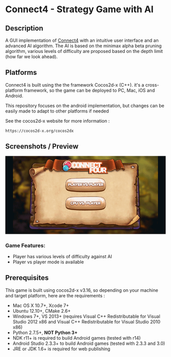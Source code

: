 # Connect4 - Strategy Game with AI

## Description

A GUI implementation of [Connect4](https://en.wikipedia.org/wiki/Connect_Four) with an intuitive user interface and an advanced AI algorithm.
The AI is based on the minimax alpha beta pruning algorithm, various levels of difficulty are proposed based on the depth limit (how far we look ahead).

## Platforms

Connect4 is built using the the framework Cocos2d-x (C++). it's a cross-platform framework, so the game can be deployed to PC, Mac, iOS and Android.

This repository focuses on the android implementation, but changes can be easily made to adapt to other platforms if needed

See the cocos2d-x website for more information :

```
https://cocos2d-x.org/cocos2dx
```

## Screenshots / Preview
![4Connect Demo](demo/connect4.gif)

### **Game Features:**

- Player has various levels of difficulty against AI
- Player vs player mode is available

## Prerequisites

This game is built using cocos2d-x v3.16, so depending on your machine and target platform, here are the requirements : 

- Mac OS X 10.7+, Xcode 7+
- Ubuntu 12.10+, CMake 2.6+
- Windows 7+, VS 2013+ (requires Visual C++ Redistributable for Visual Studio 2012 x86 and Visual C++ Redistributable for Visual Studio 2010 x86)
- Python 2.7.5+, **NOT Python 3+**
- NDK r11+ is required to build Android games (tested with r14)
- Android Studio 2.3.3+ to build Android games (tested with 2.3.3 and 3.0)
- JRE or JDK 1.6+ is required for web publishing